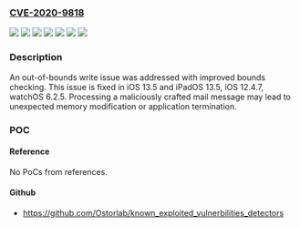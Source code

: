 ### [CVE-2020-9818](https://cve.mitre.org/cgi-bin/cvename.cgi?name=CVE-2020-9818)
![](https://img.shields.io/static/v1?label=Product&message=iOS&color=blue)
![](https://img.shields.io/static/v1?label=Product&message=iOS-1&color=blue)
![](https://img.shields.io/static/v1?label=Product&message=watchOS&color=blue)
![](https://img.shields.io/static/v1?label=Version&message=%3C%20iOS%2012.4.7%20&color=brighgreen)
![](https://img.shields.io/static/v1?label=Version&message=%3C%20iOS%2013.5%20and%20iPadOS%2013.5%20&color=brighgreen)
![](https://img.shields.io/static/v1?label=Version&message=%3C%20watchOS%206.2.5%20&color=brighgreen)
![](https://img.shields.io/static/v1?label=Vulnerability&message=Processing%20a%20maliciously%20crafted%20mail%20message%20may%20lead%20to%20unexpected%20memory%20modification%20or%20application%20termination&color=brighgreen)

### Description

An out-of-bounds write issue was addressed with improved bounds checking. This issue is fixed in iOS 13.5 and iPadOS 13.5, iOS 12.4.7, watchOS 6.2.5. Processing a maliciously crafted mail message may lead to unexpected memory modification or application termination.

### POC

#### Reference
No PoCs from references.

#### Github
- https://github.com/Ostorlab/known_exploited_vulnerbilities_detectors

